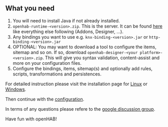 ## What you need

1. You will need to install Java if not already installed. 
1. `openhab-runtime-<version>.zip`. This is the server. It can be found [here](http://www.openhab.org/downloads.html) like everything else following (Addons, Designer, ...).
1. Any bindings you want to use e.g.  `knx-binding-<version>.jar` or `http-binding-<version>.jar`
1. OPTIONAL: You may want to download a tool to configure the items, sitemap and so on. If so, download `openhab-designer-<your platform>-<version>.zip`. This will give you syntax validation, content-assist and more on your configuration files.
1. Configure the bindings, items, sitemap(s) and optionally add rules, scripts, transformations and persistences. 

For detailed instruction please visit the installation page for [Linux](https://github.com/openhab/openhab/wiki/Linux---OS-X) or [Windows](https://github.com/openhab/openhab/wiki/Windows).

Then continue with the [configuration](https://github.com/openhab/openhab/wiki/Configuring-the-openHAB-runtime). 

In terms of any questions please refere to the [google discussion group](https://groups.google.com/forum/#!forum/openhab).

Have fun with openHAB!



